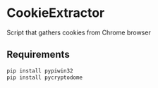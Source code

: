# CookieExtractor
Script that gathers cookies from Chrome browser

## Requirements
```python
pip install pypiwin32
pip install pycryptodome
```
